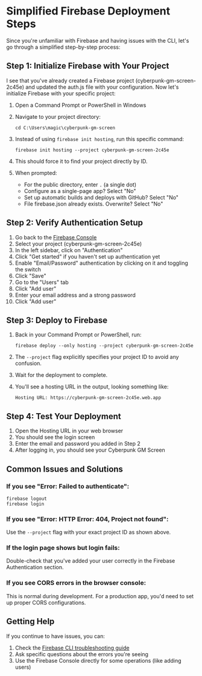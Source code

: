# Simplified Firebase Deployment Steps

Since you're unfamiliar with Firebase and having issues with the CLI, let's go through a simplified step-by-step process:

## Step 1: Initialize Firebase with Your Project

I see that you've already created a Firebase project (cyberpunk-gm-screen-2c45e) and updated the auth.js file with your configuration. Now let's initialize Firebase with your specific project:

1. Open a Command Prompt or PowerShell in Windows
2. Navigate to your project directory:
   ```
   cd C:\Users\magic\cyberpunk-gm-screen
   ```

3. Instead of using `firebase init hosting`, run this specific command:
   ```
   firebase init hosting --project cyberpunk-gm-screen-2c45e
   ```

4. This should force it to find your project directly by ID.
5. When prompted:
   - For the public directory, enter `.` (a single dot)
   - Configure as a single-page app? Select "No"
   - Set up automatic builds and deploys with GitHub? Select "No"
   - File firebase.json already exists. Overwrite? Select "No"

## Step 2: Verify Authentication Setup

1. Go back to the [Firebase Console](https://console.firebase.google.com/)
2. Select your project (cyberpunk-gm-screen-2c45e)
3. In the left sidebar, click on "Authentication"
4. Click "Get started" if you haven't set up authentication yet
5. Enable "Email/Password" authentication by clicking on it and toggling the switch
6. Click "Save"
7. Go to the "Users" tab
8. Click "Add user"
9. Enter your email address and a strong password
10. Click "Add user"

## Step 3: Deploy to Firebase

1. Back in your Command Prompt or PowerShell, run:
   ```
   firebase deploy --only hosting --project cyberpunk-gm-screen-2c45e
   ```
   
2. The `--project` flag explicitly specifies your project ID to avoid any confusion.

3. Wait for the deployment to complete.

4. You'll see a hosting URL in the output, looking something like:
   ```
   Hosting URL: https://cyberpunk-gm-screen-2c45e.web.app
   ```

## Step 4: Test Your Deployment

1. Open the Hosting URL in your web browser
2. You should see the login screen
3. Enter the email and password you added in Step 2
4. After logging in, you should see your Cyberpunk GM Screen

## Common Issues and Solutions

### If you see "Error: Failed to authenticate":
```
firebase logout
firebase login
```

### If you see "Error: HTTP Error: 404, Project not found":
Use the `--project` flag with your exact project ID as shown above.

### If the login page shows but login fails:
Double-check that you've added your user correctly in the Firebase Authentication section.

### If you see CORS errors in the browser console:
This is normal during development. For a production app, you'd need to set up proper CORS configurations.

## Getting Help

If you continue to have issues, you can:
1. Check the [Firebase CLI troubleshooting guide](https://firebase.google.com/docs/cli#troubleshooting)
2. Ask specific questions about the errors you're seeing
3. Use the Firebase Console directly for some operations (like adding users)